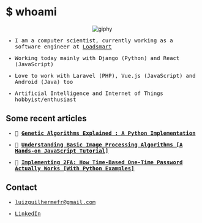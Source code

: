 # $ whoami

<p align="center">
  <img src="https://media2.giphy.com/media/WxJLwDBAXDsW1fqZ3v/giphy.gif" alt="giphy" />
</p>

<samp>
  
  - I am a computer scientist, currently working as a software engineer at <a href="https://www.loadsmart.com/" target="_blank">Loadsmart</a>

  - Working today mainly with Django (Python) and React (JavaScript)

  - Love to work with Laravel (PHP), Vue.js (JavaScript) and Android (Java) too

  - Artificial Intelligence and Internet of Things hobbyist/enthusiast

</samp>

## Some recent articles

<samp>
  
  - 🧬 <strong><a href="https://hackernoon.com/genetic-algorithms-explained-a-python-implementation-sd4w374i" target="_blank">Genetic Algorithms Explained : A Python Implementation</a></strong>
  
  - 🌄 <strong><a href="https://hackernoon.com/understanding-basic-image-processing-algorithms-a-hands-on-javascript-tutorial-8r3u32qk" target="_blank">Understanding Basic Image Processing Algorithms [A Hands-on JavaScript Tutorial]</a></strong>
  
  - 🔐 <strong><a href="https://hackernoon.com/implementing-2fa-how-time-based-one-time-password-actually-works-with-python-examples-cm1m3ywt" target="_blank">Implementing 2FA: How Time-Based One-Time Password Actually Works [With Python Examples]</a></strong>

</samp>

## Contact

<samp>
  
  - <a href="mailto:luizguilhermefr@gmail.com">luizguilhermefr@gmail.com</a>
  
  - <a href="https://www.linkedin.com/in/luizguilhermefr/">LinkedIn</a>

</samp>
